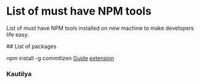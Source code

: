 # List of must have NPM tools

List of must have NPM tools installed on new machine to make developers life easy.

## List of packages

npm install -g commitizen
[Guide](http://commitizen.github.io/cz-cli/)
[extension](https://marketplace.visualstudio.com/items?itemName=KnisterPeter.vscode-commitizen)

### Kautilya